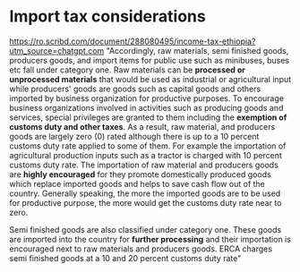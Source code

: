 # Import tax considerations 
https://ro.scribd.com/document/288080495/income-tax-ethiopia?utm_source=chatgpt.com
"Accordingly, raw materials, semi finished goods, producers goods, and import items for public use such as minibuses, buses etc fall under category one. 
Raw materials can be **processed or unprocessed materials** that would be used as industrial or agricultural input while producers' goods are goods such as 
capital goods and others imported by business organization for productive purposes. To encourage business organizations involved in activities such as 
producing goods and services, special privileges are granted to them including the **exemption of customs duty and other taxes**. As a result, raw material, 
and producers goods are largely zero (0) rated although there is up to a 10 percent customs duty rate applied to some of them. For example the importation
of agricultural production inputs such as a tractor is charged with 10 percent customs duty rate. The importation of raw material and producers goods are
**highly encouraged** for they promote domestically produced goods which replace imported goods and helps to save cash flow out of the country. Generally speaking,
the more the imported goods are to be used for productive purpose, the more would get the customs duty rate near to zero.

Semi finished goods are also classified under category one. These goods are imported into the country for **further processing** and their importation is encouraged
next to raw materials and producers goods. ERCA charges semi finished goods at a 10 and 20 percent customs duty rate"
